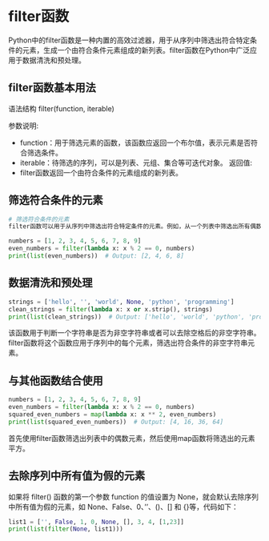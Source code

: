 

# filter函数

Python中的filter函数是一种内置的高效过滤器，用于从序列中筛选出符合特定条件的元素，生成一个由符合条件元素组成的新列表。filter函数在Python中广泛应用于数据清洗和预处理。

## filter函数基本用法
语法结构
filter(function, iterable)

参数说明:
- function：用于筛选元素的函数，该函数应返回一个布尔值，表示元素是否符合筛选条件。
- iterable：待筛选的序列，可以是列表、元组、集合等可迭代对象。
返回值:
- filter函数返回一个由符合条件的元素组成的新列表。

## 筛选符合条件的元素
```py
# 筛选符合条件的元素
filter函数可以用于从序列中筛选出符合特定条件的元素。例如，从一个列表中筛选出所有偶数：

numbers = [1, 2, 3, 4, 5, 6, 7, 8, 9]  
even_numbers = filter(lambda x: x % 2 == 0, numbers)  
print(list(even_numbers))  # Output: [2, 4, 6, 8]
```
## 数据清洗和预处理
```py
strings = ['hello', '', 'world', None, 'python', 'programming']  
clean_strings = filter(lambda x: x or x.strip(), strings)  
print(list(clean_strings))  # Output: ['hello', 'world', 'python', 'programming']
```
该函数用于判断一个字符串是否为非空字符串或者可以去除空格后的非空字符串。filter函数将这个函数应用于序列中的每个元素，筛选出符合条件的非空字符串元素。

## 与其他函数结合使用
```py
numbers = [1, 2, 3, 4, 5, 6, 7, 8, 9]  
even_numbers = filter(lambda x: x % 2 == 0, numbers)  
squared_even_numbers = map(lambda x: x ** 2, even_numbers)  
print(list(squared_even_numbers))  # Output: [4, 16, 36, 64]
```
首先使用filter函数筛选出列表中的偶数元素，然后使用map函数将筛选出的元素平方。

## 去除序列中所有值为假的元素
如果将 filter() 函数的第一个参数 function 的值设置为 None，就会默认去除序列中所有值为假的元素，如 None、False、0、’’、()、[] 和 {}等，代码如下：
```py
list1 = ['', False, 1, 0, None, [], 3, 4, [1,23]]
print(list(filter(None, list1)))

```